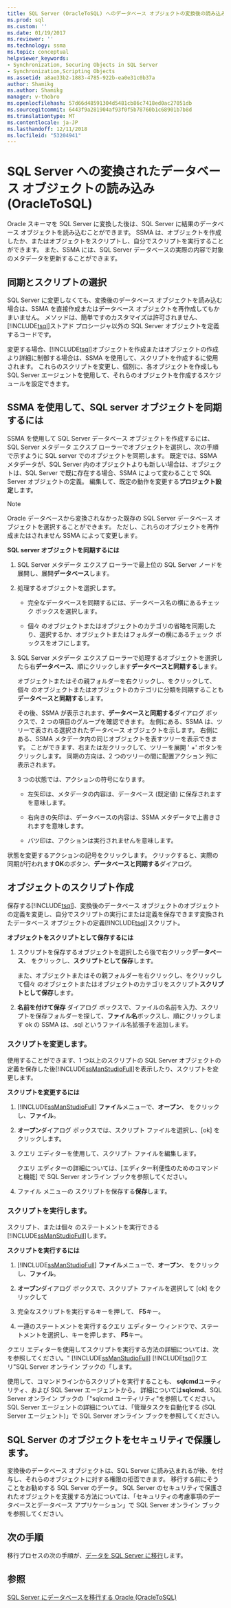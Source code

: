 ```yaml
---
title: SQL Server (OracleToSQL) へのデータベース オブジェクトの変換後の読み込み |Microsoft Docs
ms.prod: sql
ms.custom: ''
ms.date: 01/19/2017
ms.reviewer: ''
ms.technology: ssma
ms.topic: conceptual
helpviewer_keywords:
- Synchronization, Securing Objects in SQL Server
- Synchronization,Scripting Objects
ms.assetid: a8ae33b2-1883-4785-922b-ea0e31c0b37a
author: Shamikg
ms.author: Shamikg
manager: v-thobro
ms.openlocfilehash: 57d66d48591304d5481cb86c7418ed0ac27051db
ms.sourcegitcommit: 6443f9a281904af93f0f5b78760b1c68901b7b8d
ms.translationtype: MT
ms.contentlocale: ja-JP
ms.lasthandoff: 12/11/2018
ms.locfileid: "53204941"
---
```

# <a name="loading-converted-database-objects-into-sql-server-oracletosql"></a>SQL Server への変換されたデータベース オブジェクトの読み込み (OracleToSQL)
Oracle スキーマを SQL Server に変換した後は、SQL Server に結果のデータベース オブジェクトを読み込むことができます。 SSMA は、オブジェクトを作成したか、またはオブジェクトをスクリプトし、自分でスクリプトを実行することができます。 また、SSMA には、SQL Server データベースの実際の内容で対象のメタデータを更新することができます。  
  
## <a name="choosing-between-synchronization-and-scripts"></a>同期とスクリプトの選択  
SQL Server に変更しなくても、変換後のデータベース オブジェクトを読み込む場合は、SSMA を直接作成またはデータベース オブジェクトを再作成してもかまいません。 メソッドは、簡単ですのカスタマイズは許可されません、[!INCLUDE[tsql](../../includes/tsql-md.md)]ストアド プロシージャ以外の SQL Server オブジェクトを定義するコードです。  
  
変更する場合、[!INCLUDE[tsql](../../includes/tsql-md.md)]オブジェクトを作成またはオブジェクトの作成より詳細に制御する場合は、SSMA を使用して、スクリプトを作成するに使用されます。 これらのスクリプトを変更し、個別に、各オブジェクトを作成しも SQL Server エージェントを使用して、それらのオブジェクトを作成するスケジュールを設定できます。  
  
## <a name="using-ssma-to-synchronize-objects-with-sql-server"></a>SSMA を使用して、SQL server オブジェクトを同期するには  
SSMA を使用して SQL Server データベース オブジェクトを作成するには、SQL Server メタデータ エクスプ ローラーでオブジェクトを選択し、次の手順で示すように SQL server でのオブジェクトを同期します。 既定では、SSMA メタデータが、SQL Server 内のオブジェクトよりも新しい場合は、オブジェクトは、SQL Server で既に存在する場合、SSMA によって変わることで SQL Server オブジェクトの定義。 編集して、既定の動作を変更する**プロジェクト設定**します。  
  
> [!NOTE]  
> Oracle データベースから変換されなかった既存の SQL Server データベース オブジェクトを選択することができます。 ただし、これらのオブジェクトを再作成またはされません SSMA によって変更します。  
  
**SQL server オブジェクトを同期するには**  
  
1.  SQL Server メタデータ エクスプ ローラーで最上位の SQL Server ノードを展開し、展開**データベース**します。  
  
2.  処理するオブジェクトを選択します。  
  
    -   完全なデータベースを同期するには、データベース名の横にあるチェック ボックスを選択します。  
  
    -   個々 のオブジェクトまたはオブジェクトのカテゴリの省略を同期したり、選択するか、オブジェクトまたはフォルダーの横にあるチェック ボックスをオフにします。  
  
3.  SQL Server メタデータ エクスプ ローラーで処理するオブジェクトを選択したら右**データベース**、順にクリックします**データベースと同期する**します。  
  
    オブジェクトまたはその親フォルダーを右クリックし、をクリックして、個々 のオブジェクトまたはオブジェクトのカテゴリに分類を同期することも**データベースと同期する**します。  
  
    その後、SSMA が表示されます、**データベースと同期する**ダイアログ ボックスで、2 つの項目のグループを確認できます。 左側にある、SSMA は、ツリーで表される選択されたデータベース オブジェクトを示します。 右側にある、SSMA メタデータ内の同じオブジェクトを表すツリーを表示できます。 ことができます、右または左クリックして、ツリーを展開 ' +' ボタンをクリックします。 同期の方向は、2 つのツリーの間に配置アクション 列に表示されます。  
  
    3 つの状態では、アクションの符号になります。  
  
    -   左矢印は、メタデータの内容は、データベース (既定値) に保存されますを意味します。  
  
    -   右向きの矢印は、データベースの内容は、SSMA メタデータで上書きされますを意味します。  
  
    -   バツ印は、アクションは実行されませんを意味します。  
  
状態を変更するアクションの記号をクリックします。 クリックすると、実際の同期が行われます**OK**のボタン、**データベースと同期する**ダイアログ。  
  
## <a name="scripting-objects"></a>オブジェクトのスクリプト作成  
保存する[!INCLUDE[tsql](../../includes/tsql-md.md)]、変換後のデータベース オブジェクトのオブジェクトの定義を変更し、自分でスクリプトの実行にまたは定義を保存できます変換されたデータベース オブジェクトの定義[!INCLUDE[tsql](../../includes/tsql-md.md)]スクリプト。  
  
**オブジェクトをスクリプトとして保存するには**  
  
1.  スクリプトを保存するオブジェクトを選択したら後で右クリック**データベース**、 をクリックし、**スクリプトとして保存**します。  
  
    また、オブジェクトまたはその親フォルダーを右クリックし、をクリックして個々 のオブジェクトまたはオブジェクトのカテゴリをスクリプト**スクリプトとして保存**します。  
  
2.  **名前を付けて保存** ダイアログ ボックスで、ファイルの名前を入力、スクリプトを保存フォルダーを探して、**ファイル名**ボックスし、順にクリックします ok の SSMA は、.sql というファイル名拡張子を追加します。  
  
### <a name="modifying-scripts"></a>スクリプトを変更します。  
使用することができます、1 つ以上のスクリプトの SQL Server オブジェクトの定義を保存した後[!INCLUDE[ssManStudioFull](../../includes/ssmanstudiofull-md.md)]を表示したり、スクリプトを変更します。  
  
**スクリプトを変更するには**  
  
1.  [!INCLUDE[ssManStudioFull](../../includes/ssmanstudiofull-md.md)] **ファイル**メニューで、**オープン**、 をクリックし、**ファイル**。  
  
2.  **オープン**ダイアログ ボックスでは、スクリプト ファイルを選択し、[ok] をクリックします。
  
3.  クエリ エディターを使用して、スクリプト ファイルを編集します。  
  
    クエリ エディターの詳細については、[エディター利便性のためのコマンドと機能] で SQL Server オンライン ブックを参照してください。  
  
4.  ファイル メニューの スクリプトを保存する**保存**します。  
  
### <a name="running-scripts"></a>スクリプトを実行します。  
スクリプト、または個々 のステートメントを実行できる[!INCLUDE[ssManStudioFull](../../includes/ssmanstudiofull-md.md)]します。  
  
**スクリプトを実行するには**  
  
1.  [!INCLUDE[ssManStudioFull](../../includes/ssmanstudiofull-md.md)] **ファイル**メニューで、**オープン**、 をクリックし、**ファイル**。  
  
2.  **オープン**ダイアログ ボックスで、スクリプト ファイルを選択して [ok] をクリックして  
  
3.  完全なスクリプトを実行するキーを押して、 **F5**キー。  
  
4.  一連のステートメントを実行するクエリ エディター ウィンドウで、ステートメントを選択し、キーを押します、 **F5**キー。  
  
クエリ エディターを使用してスクリプトを実行する方法の詳細については、次を参照してください。" [!INCLUDE[ssManStudioFull](../../includes/ssmanstudiofull-md.md)] [!INCLUDE[tsql](../../includes/tsql-md.md)]クエリ"SQL Server オンライン ブックの「します。  
  
使用して、コマンドラインからスクリプトを実行することも、 **sqlcmd**ユーティリティ、および SQL Server エージェントから。 詳細については**sqlcmd**、SQL Server オンライン ブックの「"sqlcmd ユーティリティ"を参照してください。 SQL Server エージェントの詳細については、「管理タスクを自動化する (SQL Server エージェント)」で SQL Server オンライン ブックを参照してください。  
  
## <a name="securing-objects-in-sql-server"></a>SQL Server のオブジェクトをセキュリティで保護します。  
変換後のデータベース オブジェクトは、SQL Server に読み込まれるが後、を付与し、それらのオブジェクトに対する権限の拒否できます。 移行する前にそうことをお勧めする SQL Server のデータ。 SQL Server のセキュリティで保護されたオブジェクトを支援する方法については、「セキュリティの考慮事項のデータベースとデータベース アプリケーション」で SQL Server オンライン ブックを参照してください。  
  
## <a name="next-step"></a>次の手順  
移行プロセスの次の手順が、[データを SQL Server に移行](migrating-oracle-data-into-sql-server-oracletosql.md)します。  
  
## <a name="see-also"></a>参照  
[SQL Server にデータベースを移行する Oracle &#40;OracleToSQL&#41;](../../ssma/oracle/migrating-oracle-databases-to-sql-server-oracletosql.md)  
  
